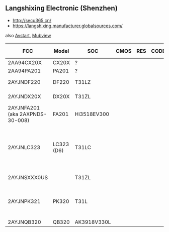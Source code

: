 Langshixing Electronic (Shenzhen)
---------------------------------
- http://secu365.cn/
- https://langshixing.manufacturer.globalsources.com/

also [Avstart](avstart.md), [Mubview](mubview.md)

| FCC                             | Model                       | SOC         | CMOS    | RES             | CODEC | SPI    | ETH | WIFI        | 4G       | SD | MIC | SPK |       BAT | PIR | PAN | TILT | IR LED     | WHT    | PWR    | Link                                                                                                                                   |
|---------------------------------|-----------------------------|-------------|---------|-----------------|-------|--------|-----|-------------|----------|----|-----|-----|----------:|-----|-----|------|------------|--------|--------|----------------------------------------------------------------------------------------------------------------------------------------|
| 2AA94CX20X                      | CX20X                       | ?           |         |                 |       | 25Q64  |     | RTL8188FTV  |          | +  |     |     |           |     |     |      |            |        |        |                                                                                                                                        |
| 2AA94PA201                      | PA201                       | ?           |         |                 |       | 25Q?   |     | RTL8188ETV  |          | +  |     |     |           |     | +   | +    |            |        |        |                                                                                                                                        |
| 2AYJNDF220                      | DF220                       | T31LZ       |         |                 |       | 25Q64  |     | Hi3861LV100 |          |    |     |     |  2600 mAh | +   |     |      |            |        |        |                                                                                                                                        |
| 2AYJNDX20X                      | DX20X                       | T31ZL       |         |                 |       | 25Q64  |     | Hi3861LV100 |          | +  |     |     |  4800 mAh | +   | +   | +    |            |        |        |                                                                                                                                        |
| 2AYJNFA201 (aka 2AXPNDS-30-008) | FA201                       | Hi3518EV300 |         |                 |       | 25Q128 |     | RTL8188FTV  |          | +  |     |     |           | +   |     |      |            |        |        |                                                                                                                                        | 
| 2AYJNLC323                      | LC323 (D6)                  | T31LC       |         |                 |       | 25Q64  |     | RTL8188FTV  |          |    |     |     |           |     |     |      |            |        |        | https://mubview.com/en-ca/products/5g-2-4ghz-wifi-light-bulb-security-camera-wireless-outdoor-indoor-2k-bulb-camera-mubview-d6         |
| 2AYJNSXXX0US                    |                             | T31ZL       |         |                 |       | 25Q64  |     |             | ASR1603S | +  |     |     |  4800 mAh |     | +   | +    |            |        |        |                                                                                                                                        |
| 2AYJNPK321                      | PK320                       | T31L        |         |                 |       | 25Q64  |     | RTL8188FTV  |          | +  |     |     |           |     | +   | +    |            |        |        | https://mubview.com/en-ca/products/q5-wireless-security-camera-pk320-wired-ptz-security-camera                                         |
| 2AYJNQB320                      | QB320                       | AK3918V330L |         |                 |       | 25Q?   |     | RTL8188FTV  |          |    |     |     |           |     | +   | +    |            |        |        |                                                                                                                                        |
